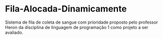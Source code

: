 # Fila-Alocada-Dinamicamente
Sistema de fila de coleta de sangue com prioridade proposto pelo professor Heron da disciplina de linguagem de programação 1 como projeto a ser avaliado.
